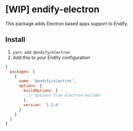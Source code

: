 # [WIP] endify-electron
This package adds Electron based apps support to Endify.

## Install
1. `yarn add @endify/electron`
2. Add this to your Endify configuration
```js
{
  packages: [
    {
      name: '@endify/electron',
      options: {
        buildOptions: {
          // Options from electron-builder
        },
        version: '1.2.6'
      }
    }
  ]
}
```